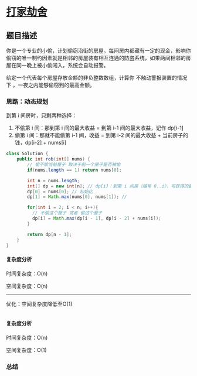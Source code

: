 # [打家劫舍](打家劫舍"[题目地址](https://leetcode.cn/problems/house-robber/description/)")

## 题目描述
你是一个专业的小偷，计划偷窃沿街的房屋。每间房内都藏有一定的现金，影响你偷窃的唯一制约因素就是相邻的房屋装有相互连通的防盗系统，如果两间相邻的房屋在同一晚上被小偷闯入，系统会自动报警。

给定一个代表每个房屋存放金额的非负整数数组，计算你 不触动警报装置的情况下 ，一夜之内能够偷窃到的最高金额。

### 思路：动态规划

到第 i 间房时，只剩两种选择：

1. 不偷第 i 间：那到第 i 间的最大收益 = 到第 i-1 间的最大收益，记作 dp[i-1]
2. 偷第 i 间：那就不能偷第 i-1 间，收益 = 到第 i-2 间的最大收益 + 当前房子的钱，dp[i-2] + nums[i]

```java
class Solution {
    public int rob(int[] nums) {
        // 偷不偷当前屋子 取决于前一个屋子是否被偷
        if(nums.length == 1) return nums[0];

        int n = nums.length;
        int[] dp = new int[n]; // dp[i]：到第 i 间房（编号 0..i），可获得的最大金额
        dp[0] = nums[0]; // 初始化
        dp[1] = Math.max(nums[0], nums[1]); // 

        for(int i = 2; i < n; i++){
          // 不偷这个屋子 或者 偷这个屋子
          dp[i] = Math.max(dp[i - 1], dp[i - 2] + nums[i]);
        }

        return dp[n - 1];
    }
}
```

#### 复杂度分析
时间复杂度：O(n)

空间复杂度：O(n)

----

优化：空间复杂度降低至O(1)

```java

```

#### 复杂度分析
时间复杂度：O(n)

空间复杂度：O(1)

### 总结
